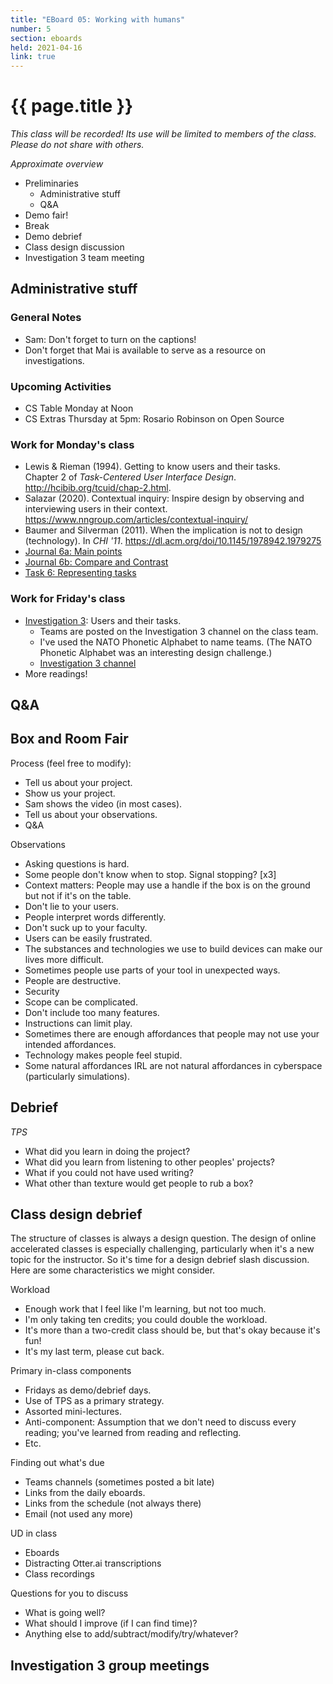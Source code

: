 ```yaml
---
title: "EBoard 05: Working with humans"
number: 5
section: eboards
held: 2021-04-16
link: true
---
```

# {{ page.title }}

_This class will be recorded!  Its use will be limited to members
of the class.  Please do not share with others._

_Approximate overview_

* Preliminaries
    * Administrative stuff
    * Q&A
* Demo fair!
* Break
* Demo debrief
* Class design discussion
* Investigation 3 team meeting

Administrative stuff
--------------------

### General Notes

* Sam: Don't forget to turn on the captions!
* Don't forget that Mai is available to serve as a resource on investigations.

### Upcoming Activities

* CS Table Monday at Noon
* CS Extras Thursday at 5pm: Rosario Robinson on Open Source

### Work for Monday's class

* Lewis & Rieman (1994).  Getting to know users and their tasks.  
  Chapter 2 of _Task-Centered User Interface Design_.
  <http://hcibib.org/tcuid/chap-2.html>.
* Salazar (2020). Contextual inquiry: Inspire design by observing 
  and interviewing users in their context.
  <https://www.nngroup.com/articles/contextual-inquiry/>
* Baumer and Silverman (2011).  When the implication is not to design 
  (technology).  In _CHI '11_.
  <https://dl.acm.org/doi/10.1145/1978942.1979275>
* [Journal 6a: Main points](https://teams.microsoft.com/l/message/19:175aa410f2bd4d91b07dcb7664cc5194@thread.tacv2/1618599373077?tenantId=524f9e3e-faca-4f64-b3ec-adb2baee8807&groupId=d003196b-1954-4805-a759-17273e7a225d&parentMessageId=1618599373077&teamName=HCI-232-01%202021SpT2&channelName=Journal%20for%20Class%2006a%20-%20Primary%20Points&createdTime=1618599373077)
* [Journal 6b: Compare and Contrast](https://teams.microsoft.com/l/channel/19%3ad2fbafed284d4adab1454c12a26328b4%40thread.tacv2/Task%25206%2520-%2520Representing%2520tasks?groupId=d003196b-1954-4805-a759-17273e7a225d&tenantId=524f9e3e-faca-4f64-b3ec-adb2baee8807)
* [Task 6: Representing tasks](https://teams.microsoft.com/l/channel/19%3ad2fbafed284d4adab1454c12a26328b4%40thread.tacv2/Task%25206%2520-%2520Representing%2520tasks?groupId=d003196b-1954-4805-a759-17273e7a225d&tenantId=524f9e3e-faca-4f64-b3ec-adb2baee8807)

### Work for Friday's class

* [Investigation 3](../investigations/investigation03): Users and their
  tasks.
    * Teams are posted on the Investigation 3 channel on the class team.
    * I've used the NATO Phonetic Alphabet to name teams. (The NATO
      Phonetic Alphabet was an interesting design challenge.)
    * [Investigation 3 channel](https://teams.microsoft.com/l/message/19:175aa410f2bd4d91b07dcb7664cc5194@thread.tacv2/1618599373077?tenantId=524f9e3e-faca-4f64-b3ec-adb2baee8807&groupId=d003196b-1954-4805-a759-17273e7a225d&parentMessageId=1618599373077&teamName=HCI-232-01%202021SpT2&channelName=Journal%20for%20Class%2006a%20-%20Primary%20Points&createdTime=1618599373077)
* More readings!

Q&A
---

Box and Room Fair
-----------------

Process (feel free to modify):

* Tell us about your project.
* Show us your project.
* Sam shows the video (in most cases).
* Tell us about your observations.
* Q&A

Observations

* Asking questions is hard.
* Some people don't know when to stop.  Signal stopping? [x3]
* Context matters: People may use a handle if the box is on the ground
  but not if it's on the table.
* Don't lie to your users.
* People interpret words differently.
* Don't suck up to your faculty.
* Users can be easily frustrated.
* The substances and technologies we use to build devices can make
  our lives more difficult.
* Sometimes people use parts of your tool in unexpected ways.
* People are destructive.
* Security
* Scope can be complicated.
* Don't include too many features.
* Instructions can limit play.
* Sometimes there are enough affordances that people may not use your
  intended affordances.
* Technology makes people feel stupid.
* Some natural affordances IRL are not natural affordances in
  cyberspace (particularly simulations).

Debrief
-------

_TPS_

* What did you learn in doing the project?
* What did you learn from listening to other peoples' projects?
* What if you could not have used writing?
* What other than texture would get people to rub a box?

Class design debrief
--------------------

The structure of classes is always a design question.  The design of
online accelerated classes is especially challenging, particularly when
it's a new topic for the instructor.  So it's time for a design debrief
slash discussion.  Here are some characteristics we might consider.

Workload

* Enough work that I feel like I'm learning, but not too much.
* I'm only taking ten credits; you could double the workload.
* It's more than a two-credit class should be, but that's okay because
  it's fun!
* It's my last term, please cut back.

Primary in-class components

* Fridays as demo/debrief days.
* Use of TPS as a primary strategy.
* Assorted mini-lectures.
* Anti-component: Assumption that we don't need to discuss every reading; 
  you've learned from reading and reflecting.
* Etc.

Finding out what's due

* Teams channels (sometimes posted a bit late)
* Links from the daily eboards.
* Links from the schedule (not always there)
* Email (not used any more)

UD in class

* Eboards
* Distracting Otter.ai transcriptions
* Class recordings

Questions for you to discuss

* What is going well?
* What should I improve (if I can find time)?
* Anything else to add/subtract/modify/try/whatever?

Investigation 3 group meetings
------------------------------
